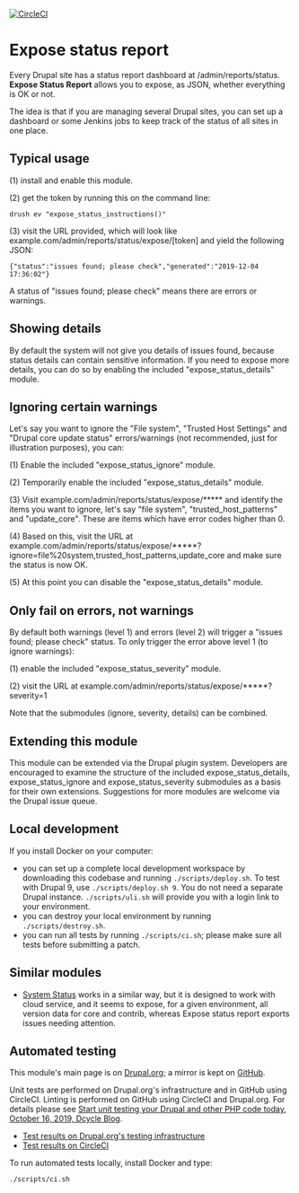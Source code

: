 [![CircleCI](https://circleci.com/gh/dcycle/expose_status.svg?style=svg)](https://circleci.com/gh/dcycle/expose_status)

Expose status report
=====

Every Drupal site has a status report dashboard at /admin/reports/status. **Expose Status Report** allows you to expose, as JSON, whether everything is OK or not.

The idea is that if you are managing several Drupal sites, you can set up a dashboard or some Jenkins jobs to keep track of the status of all sites in one place.

Typical usage
-----

(1) install and enable this module.

(2) get the token by running this on the command line:

    drush ev "expose_status_instructions()"

(3) visit the URL provided, which will look like example.com/admin/reports/status/expose/[token] and yield the following JSON:

    {"status":"issues found; please check","generated":"2019-12-04 17:36:02"}

A status of "issues found; please check" means there are errors or warnings.

Showing details
-----

By default the system will not give you details of issues found, because status details can contain sensitive information. If you need to expose more details, you can do so by enabling the included "expose_status_details" module.

Ignoring certain warnings
-----

Let's say you want to ignore the "File system", "Trusted Host Settings" and "Drupal core update status" errors/warnings (not recommended, just for illustration purposes), you can:

(1) Enable the included "expose_status_ignore" module.

(2) Temporarily enable the included "expose_status_details" module.

(3) Visit example.com/admin/reports/status/expose/***** and identify the items you want to ignore, let's say "file system", "trusted_host_patterns" and "update_core". These are items which have error codes higher than 0.

(4) Based on this, visit the URL at example.com/admin/reports/status/expose/*****?ignore=file%20system,trusted_host_patterns,update_core and make sure the status is now OK.

(5) At this point you can disable the "expose_status_details" module.

Only fail on errors, not warnings
-----

By default both warnings (level 1) and errors (level 2) will trigger a "issues found; please check" status. To only trigger the error above level 1 (to ignore warnings):

(1) enable the included "expose_status_severity" module.

(2) visit the URL at example.com/admin/reports/status/expose/*****?severity=1

Note that the submodules (ignore, severity, details) can be combined.

Extending this module
-----

This module can be extended via the Drupal plugin system. Developers are encouraged to examine the structure of the included expose_status_details, expose_status_ignore and expose_status_severity submodules as a basis for their own extensions. Suggestions for more modules are welcome via the Drupal issue queue.

Local development
-----

If you install Docker on your computer:

* you can set up a complete local development workspace by downloading this codebase and running `./scripts/deploy.sh`. To test with Drupal 9, use `./scripts/deploy.sh 9`. You do not need a separate Drupal instance. `./scripts/uli.sh` will provide you with a login link to your environment.
* you can destroy your local environment by running `./scripts/destroy.sh`.
* you can run all tests by running `./scripts/ci.sh`; please make sure all tests before submitting a patch.

Similar modules
-----

* [System Status](https://www.drupal.org/project/system_status) works in a similar way, but it is designed to work with cloud service, and it seems to expose, for a given environment, all version data for core and contrib, whereas Expose status report exports issues needing attention.

Automated testing
-----

This module's main page is on [Drupal.org](http://drupal.org/project/expose_status); a mirror is kept on [GitHub](http://github.com/dcycle/expose_status).

Unit tests are performed on Drupal.org's infrastructure and in GitHub using CircleCI. Linting is performed on GitHub using CircleCI and Drupal.org. For details please see  [Start unit testing your Drupal and other PHP code today, October 16, 2019, Dcycle Blog](https://blog.dcycle.com/blog/2019-10-16/unit-testing/).

* [Test results on Drupal.org's testing infrastructure](https://www.drupal.org/node/3098822/qa)
* [Test results on CircleCI](https://circleci.com/gh/dcycle/expose_status)

To run automated tests locally, install Docker and type:

    ./scripts/ci.sh
